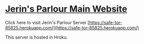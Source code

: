 # [Jerin's Parlour Main Website](https://jerins-parlour-648a2.web.app/)

Click here to visit Jerin's Parlour Server [https://safe-tor-85825.herokuapp.com/](https://safe-tor-85825.herokuapp.com/)

This server is hosted in Hroku.
